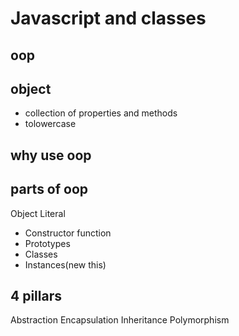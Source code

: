 # Javascript and classes

## oop
## object
- collection of properties and methods
- tolowercase

## why use oop

## parts of oop
Object Literal

- Constructor function
- Prototypes
- Classes
- Instances(new this)


## 4 pillars
Abstraction
Encapsulation
Inheritance
Polymorphism